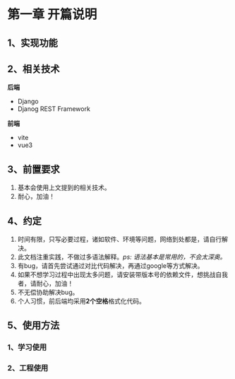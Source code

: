 # 第一章 开篇说明

## 1、实现功能 


## 2、相关技术

**后端**
- Django
- Djanog REST Framework

**前端**
- vite
- vue3


## 3、前置要求
1. 基本会使用上文提到的相关技术。
2. 耐心，加油！

## 4、约定

1. 时间有限，只写必要过程，诸如软件、环境等问题，网络到处都是，请自行解决。
2. 此文档注重实践，不做过多语法解释。*ps: 语法基本是常用的，不会太深奥。*
3. 有bug，请首先尝试通过对比代码解决，再通过google等方式解决。
4. 如果不想学习过程中出现太多问题，请安装带版本号的依赖文件，想挑战自我者，请耐心，加油！
5. 不无偿协助解决bug。
6. 个人习惯，前后端均采用**2个空格**格式化代码。


## 5、使用方法

### 1、学习使用


### 2、工程使用


